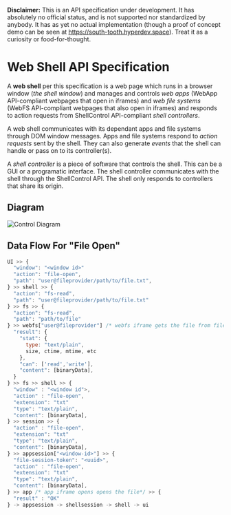 __Disclaimer:__ This is an API specification under development. It has absolutely no official status, 
and is not supported nor standardized by anybody. 
It has as yet no actual implementation (though a proof of concept demo can be seen at https://south-tooth.hyperdev.space).
Treat it as a curiosity or food-for-thought.

# Web Shell API Specification

A __web shell__ per this specification is a web page which runs in a browser window (_the shell window_) and
manages and controls _web apps_ (WebApp API-compliant webpages that open in iframes) and _web file systems_
(WebFS API-compliant webpages that also open in iframes) and responds to action requests from 
ShellControl API-compliant _shell controllers_.

A web shell communicates with its dependant apps and file systems through DOM window messages. Apps and file
systems respond to _action requests_ sent by the shell. They can also generate _events_ that the shell can
handle or pass on to its controller(s).

A _shell controller_ is a piece of software that controls the shell. This can be a GUI or a programatic
interface. The shell controller communicates with the shell through the ShellControl API. The shell only responds
to controllers that share its origin.

## Diagram
![Control Diagram](https://raw.githubusercontent.com/zocky/web-shell-api/master/diagram.png)

## Data Flow For "File Open"

```` js
UI >> {
  "window": "<window id>"
  "action": "file-open",
  "path": "user@fileprovider/path/to/file.txt",
} >> shell >> {
  "action": "fs-read",
  "path": "user@fileprovider/path/to/file.txt"
} >> fs >> {
  "action": "fs-read",
  "path": "path/to/file"
} >> webfs["user@fileprovider"] /* webfs iframe gets the file from file provider web service*/ >> { 
  "result": {
    "stat": {
      type: "text/plain",
      size, ctime, mtime, etc
    },
    "can": ['read','write'],
    "content": [binaryData],
  }
} >> fs >> shell >> {
  "window" : "<window id">,
  "action" : "file-open",
  "extension": "txt"
  "type": "text/plain",
  "content": [binaryData],
} >> session >> {
  "action" : "file-open",
  "extension": "txt"
  "type": "text/plain",
  "content": [binaryData],
} >> appsession["<window-id>"] >> {
  "file-session-token": "<uuid>",
  "action" : "file-open",
  "extension": "txt"
  "type": "text/plain",
  "content": [binaryData],
} >> app /* app iframe opens opens the file*/ >> {
  "result" : "OK"
} -> appsession -> shellsession -> shell -> ui 
````
